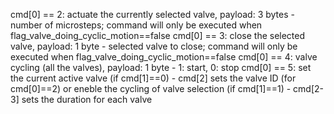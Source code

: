 cmd[0] == 2: actuate the currently selected valve, payload: 3 bytes - number of microsteps; command will only be executed when flag_valve_doing_cyclic_motion==false
cmd[0] == 3: close the selected valve, payload: 1 byte - selected valve to close; command will only be executed when flag_valve_doing_cyclic_motion==false
cmd[0] == 4: valve cycling (all the valves), payload: 1 byte - 1: start, 0: stop
cmd[0] == 5: set the current active valve (if cmd[1]==0) - cmd[2] sets the valve ID (for cmd[0]==2) or eneble the cycling of valve selection (if cmd[1]==1) - cmd[2-3] sets the duration for each valve
